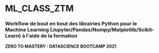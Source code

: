 # ML_CLASS_ZTM
### Workflow de bout en bout des librairies Python pour le Machine Learning (Jupyter/Pandas/Numpy/Matplotlib/Scikit-Learn) à l'aide de la formation 
**ZERO TO MASTERY : DATASCIENCE BOOTCAMP 2021**
